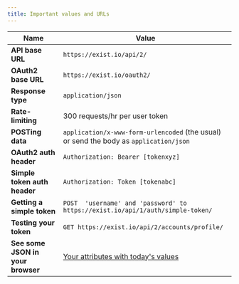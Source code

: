 ```yaml
---
title: Important values and URLs
---
```



Name | Value
-----------------| ------
**API base URL**     | `https://exist.io/api/2/`
**OAuth2 base URL**  | `https://exist.io/oauth2/`
**Response type**| `application/json`
**Rate-limiting**| 300 requests/hr per user token
**POSTing data** | `application/x-www-form-urlencoded` (the usual) or send the body as `application/json`
**OAuth2 auth header** | `Authorization: Bearer [tokenxyz]`
**Simple token auth header** | `Authorization: Token [tokenabc]`
**Getting a simple token** | `POST  'username' and 'password' to https://exist.io/api/1/auth/simple-token/`
**Testing your token** | `GET https://exist.io/api/2/accounts/profile/`
**See some JSON in your browser** | [Your attributes with today's values](https://exist.io/api/2/attributes/with-values/)

